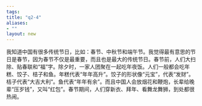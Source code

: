 ```yaml
---
tags: 
title: "q2-4"
aliases:
- ""
layout: new
---
```


我知道中国有很多传统节日，比如：春节、中秋节和端午节。我觉得最有意思的节日是春节，因为春节不仅是最重要，而且也是最大的传统节日。春节前，人们大扫除、贴春联和“福”字。除夕时，一家人团聚在一起吃年夜饭。人们一般都会吃年糕、饺子、桔子和鱼。年糕代表“年年高升”。饺子的形状像“元宝”，代表“发财”。桔子代表“大吉大利”。鱼代表“年年有余”。而且中国人会放烟花和鞭炮，长辈给晚辈“压岁钱”，又叫“红包”。春节期间，人们穿新衣、拜年、看舞龙舞狮，到处都很热闹。